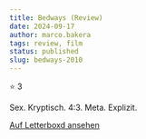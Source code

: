 ```yaml
---
title: Bedways (Review)
date: 2024-09-17
author: marco.bakera
tags: review, film
status: published
slug: bedways-2010
---
```


⭐ 3

Sex. Kryptisch. 4:3. Meta. Explizit.

[Auf Letterboxd ansehen](https://boxd.it/7lsaRl)


